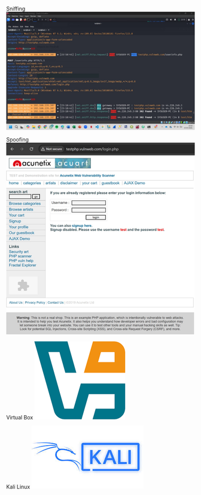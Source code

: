 Sniffing
![Serangan Sniffing](Sniffing.jpg)

Spoofing
![Serangan Spoofing](Spoofing.jpg)

Virtual Box
![VB](vb.png)

Kali Linux
![kali](kali.jpeg)
